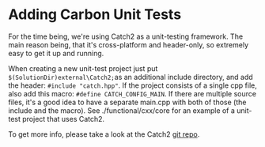 # Adding Carbon Unit Tests 

For the time being, we're using Catch2 as a unit-testing framework. The main reason being, that it's cross-platform and header-only, so extremely easy to get it up and running. 

When creating a new unit-test project just put `$(SolutionDir)external\Catch2;`as an additional include directory, and add the header: `#include "catch.hpp"`. If the project consists of a single cpp file, also add this macro: `#define CATCH_CONFIG_MAIN`. If there are multiple source files, it's a good idea to have a separate main.cpp with both of those (the include and the macro). See ./functional/cxx/core for an example of a unit-test project that uses Catch2.

To get more info, please take a look at the Catch2 [git repo](https://github.com/catchorg/Catch2). 


